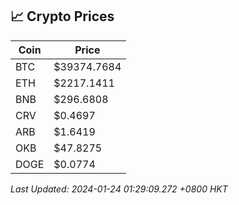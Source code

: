 ## 📈 Crypto Prices

| Coin | Price |
| ---- | ----- |
| BTC | $39374.7684 |
| ETH | $2217.1411 |
| BNB | $296.6808 |
| CRV | $0.4697 |
| ARB | $1.6419 |
| OKB | $47.8275 |
| DOGE | $0.0774 |

_Last Updated: 2024-01-24 01:29:09.272 +0800 HKT_